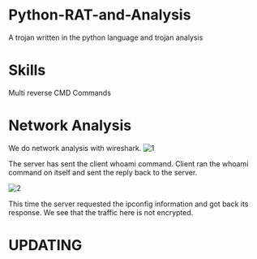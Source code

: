 # Python-RAT-and-Analysis
A trojan written in the python language and trojan analysis

# Skills

Multi reverse
CMD Commands


# Network Analysis

We do network analysis with wireshark.
![1](https://user-images.githubusercontent.com/32979760/109866212-1083f280-7c76-11eb-91d0-2381e1b4737c.jpg)

 The server has sent the client whoami command. Client ran the whoami command on itself and sent the reply back to the server.

![2](https://user-images.githubusercontent.com/32979760/109866215-111c8900-7c76-11eb-8616-1dfed5fc6fbc.PNG)

This time the server requested the ipconfig information and got back its response. We see that the traffic here is not encrypted.


# UPDATING
